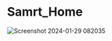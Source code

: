 # Samrt_Home

![Screenshot 2024-01-29 082035](https://github.com/Ammar334/Samrt_Home_2/assets/139780234/45eb7352-68d5-46dd-961f-abd4bdf6ba09)
